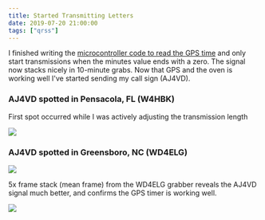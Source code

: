 ```yaml
---
title: Started Transmitting Letters
date: 2019-07-20 21:00:00
tags: ["qrss"]
---
```




I finished writing the [microcontroller code to read the GPS time](https://github.com/swharden/QRSS-hardware/tree/master/builds/keyer) and only start transmissions when the minutes value ends with a zero. The signal now stacks nicely in 10-minute grabs. Now that GPS and the oven is working well I've started sending my call sign (AJ4VD).

### AJ4VD spotted in Pensacola, FL (W4HBK) 

First spot occurred while I was actively adjusting the transmission length

<div class="text-center img-border">

![](https://swharden.com/static/2019/07/20/W4HBK-first-callsign.jpg)

</div>

### AJ4VD spotted in Greensboro, NC (WD4ELG)

<div class="text-center img-border">

![](https://swharden.com/static/2019/07/20/WD4ELG-first-callsign.jpg)

</div>

5x frame stack (mean frame) from the WD4ELG grabber reveals the AJ4VD signal much better, and confirms the GPS timer is working well.


<div class="text-center img-border">

![](https://swharden.com/static/2019/07/20/WD4ELG-5x-stack.jpg)

</div>